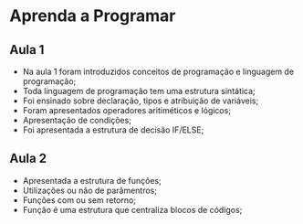 # Aprenda a Programar

## Aula 1
- Na aula 1 foram introduzidos conceitos de programação e linguagem de programação;
- Toda linguagem de programação tem uma estrutura sintática;
- Foi ensinado sobre declaração, tipos e atribuição de variáveis;
- Foram apresentados operadores aritiméticos e lógicos;
- Apresentação de condições;
- Foi apresentada a estrutura de decisão IF/ELSE;

## Aula 2
- Apresentada a estrutura de funções;
- Utilizações ou não de parâmentros;
- Funções com ou sem retorno;
- Função é uma estrutura que centraliza blocos de códigos;
